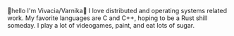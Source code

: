 🌸hello I'm Vivacia/Varnika🌸
I love distributed and operating systems related work. My favorite languages are C and C++, hoping to be a Rust shill someday.
I play a lot of videogames, paint, and eat lots of sugar.

<!---
Vivacia/Vivacia is a ✨ special ✨ repository because its `README.md` (this file) appears on your GitHub profile.
You can click the Preview link to take a look at your changes.
--->
